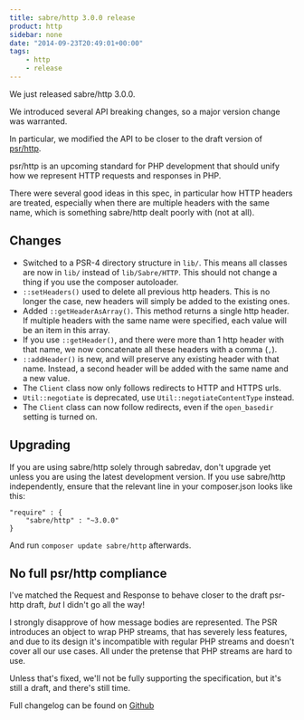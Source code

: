 ```yaml
---
title: sabre/http 3.0.0 release
product: http
sidebar: none
date: "2014-09-23T20:49:01+00:00"
tags:
    - http
    - release
---
```


We just released sabre/http 3.0.0.

We introduced several API breaking changes, so a major version change was
warranted.

In particular, we modified the API to be closer to the draft version of
[psr/http][2].

psr/http is an upcoming standard for PHP development that should unify how we
represent HTTP requests and responses in PHP.

There were several good ideas in this spec, in particular how HTTP headers
are treated, especially when there are multiple headers with the same name,
which is something sabre/http dealt poorly with (not at all).

## Changes

* Switched to a PSR-4 directory structure in `lib/`. This means all classes
  are now in `lib/` instead of `lib/Sabre/HTTP`. This should not change a
  thing if you use the composer autoloader.
* `::setHeaders()` used to delete all previous http headers. This is no longer
  the case, new headers will simply be added to the existing ones.
* Added `::getHeaderAsArray()`. This method returns a single http header. If
  multiple headers with the same name were specified, each value will be an
  item in this array.
* If you use `::getHeader()`, and there were more than 1 http header with that
  name, we now concatenate all these headers with a comma (`,`).
* `::addHeader()` is new, and will preserve any existing header with that
  name. Instead, a second header will be added with the same name and a new
  value.
* The `Client` class now only follows redirects to HTTP and HTTPS urls.
* `Util::negotiate` is deprecated, use `Util::negotiateContentType` instead.
* The `Client` class can now follow redirects, even if the `open_basedir`
  setting is turned on.

## Upgrading

If you are using sabre/http solely through sabredav, don't upgrade yet unless
you are using the latest development version. If you use sabre/http
independently, ensure that the relevant line in your composer.json looks like
this:

    "require" : {
        "sabre/http" : "~3.0.0"
    }

And run `composer update sabre/http` afterwards.

## No full psr/http compliance

I've matched the Request and Response to behave closer to the draft psr-http
draft, _but_ I didn't go all the way!

I strongly disapprove of how message bodies are represented. The PSR
introduces an object to wrap PHP streams, that has severely less features,
and due to its design it's incompatible with regular PHP streams and doesn't
cover all our use cases. All under the pretense that PHP streams are hard to
use.

Unless that's fixed, we'll not be fully supporting the specification, but it's
still a draft, and there's still time.

Full changelog can be found on [Github][1]

[1]: https://github.com/fruux/sabre-http/blob/3.0.0/ChangeLog
[2]: https://github.com/php-fig/fig-standards/blob/master/proposed/http-message.md
